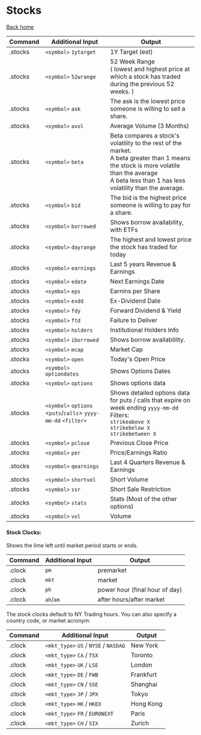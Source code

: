 # Stocks

[Back home](../index.md)

| Command | Additional Input     | Output |
|---------|----------------------|--------|
| .stocks | `<symbol>` `1ytarget` 	| 1Y Target (est) |
| .stocks | `<symbol>` `52wrange`		| 52 Week Range<br>( lowest and highest price at which a stock has traded during the previous 52 weeks. ) |
| .stocks | `<symbol>` `ask`			| The ask is the lowest price someone is willing to sell a share.  |
| .stocks | `<symbol>` `avol`			| Average Volume (3 Months) |
| .stocks | `<symbol>` `beta`			| Beta compares a stock's volatility to the rest of the market. <br>A beta greater than 1 means the stock is more volatile than the average <br>A beta less than 1 has less volatility than the average. |
| .stocks | `<symbol>` `bid`			| The bid is the highest price someone is willing to pay for a share. |
| .stocks | `<symbol>` `borrowed`		| Shows borrow availability, with ETFs |
| .stocks | `<symbol>` `dayrange`		| The highest and lowest price the stock has traded for today |
| .stocks | `<symbol>` `earnings`		| Last 5 years Revenue & Earnings |
| .stocks | `<symbol>` `edate`		| Next Earnings Date |
| .stocks | `<symbol>` `eps`			| Earnins per Share |
| .stocks | `<symbol>` `exdd`			| Ex-Dividend Date |
| .stocks | `<symbol>` `fdy`			| Forward Dividend & Yield |
| .stocks | `<symbol>` `ftd`			| Failure to Deliver |
| .stocks | `<symbol>` `holders`		| Institutional Holders Info |
| .stocks | `<symbol>` `iborrowed`	| Shows borrow availablility. |
| .stocks | `<symbol>` `mcap`			| Market Cap |
| .stocks | `<symbol>` `open`			| Today's Open Price |
| .stocks | `<symbol>` `optiondates`	| Shows Options Dates |
| .stocks | `<symbol>` `options`		| Shows options data |
| .stocks | `<symbol>` `options`	<`puts`/`calls`> `yyyy-mm-dd` `<filter>`	| Shows detailed options data for puts / calls that expire on week ending `yyyy-mm-dd`<br>Filters:<br>`strikeabove X`<br>`strikebelow X`<br>`strikebetween X`|
| .stocks | `<symbol>` `pclose`		| Previous Close Price |
| .stocks | `<symbol>` `per`			| Price/Earnings Ratio |
| .stocks | `<symbol>` `qearnings`	| Last 4 Quarters Revenue & Earnings |
| .stocks | `<symbol>` `shortvol`		| Short Volume |
| .stocks | `<symbol>` `ssr`			| Short Sale Restriction |
| .stocks | `<symbol>` `stats`		| Stats (Most of the other options) |
| .stocks | `<symbol>` `vol`			| Volume |

#### Stock Clocks:

Shows the lime left until market period starts or ends.

| Command | Additional Input     | Output |
|---------|----------------------|--------|
| .clock  | `pm`                   | premarket  |
| .clock  | `mkt`                  | market  |
| .clock  | `ph`                  | power hour (final hour of day)  |
| .clock  | `ah`/`am`                  | after hours/after market  |

The stock clocks default to NY Trading hours. You can also specify a country code, or market acronym:

| Command | Additional Input     | Output |
|---------|----------------------|--------| 
| .clock  | `<mkt_type>` `US` / `NYSE` / `NASDAQ` | New York |
| .clock  | `<mkt_type>` `CA` / `TSX`           | Toronto |
| .clock  | `<mkt_type>` `UK` / `LSE`           | London |
| .clock  | `<mkt_type>` `DE` / `FWB`           | Frankfurt |
| .clock  | `<mkt_type>` `CN` / `SSE`           | Shanghai |
| .clock  | `<mkt_type>` `JP` / `JPX`           | Tokyo |
| .clock  | `<mkt_type>` `HK` / `HKEX`          | Hong Kong |
| .clock  | `<mkt_type>` `FR` / `EURONEXT`      | Paris | 
| .clock  | `<mkt_type>` `CH` / `SIX`           | Zurich |
